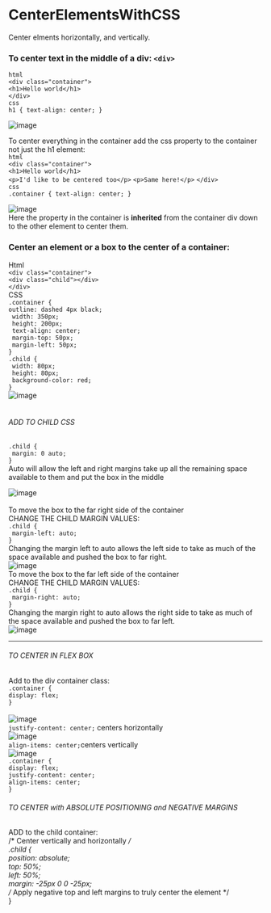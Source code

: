 # CenterElementsWithCSS
Center elments horizontally, and vertically.

### To center text in the middle of a div: `<div>` <br>
`html` <br>
`<div class="container">`<br>
 `<h1>Hello world</h1>`<br>
`</div>` <br>
`css` <br>
 `h1 { text-align: center; }` <br>

![image](https://github.com/nafizjiwa/CenterElementsWithCSS/assets/56348190/a2a492c3-df59-4211-abf8-afa02cf85bfb)
<br>

To center everything in the container add the css property to the container not just the h1 element:<br>
`html` <br>
`<div class="container">`<br>
 `<h1>Hello world</h1>`<br> 
 `<p>I'd like to be centered too</p>`
 `<p>Same here!</p>`
`</div>` <br>
`css` <br>
 `.container { text-align: center; }` <br>

![image](https://github.com/nafizjiwa/CenterElementsWithCSS/assets/56348190/36e46f00-b6d7-42c2-bfb5-bcd24eb98675)<br>
Here the property in the container is **inherited** from the container div down to the other element to center them. 

### Center an element or a box to the center of a container:<br>
Html<br>
 `<div class="container">`<br>
        `<div class="child"></div>`<br>
 `</div>`<br>
 CSS <br>
 `.container {`<br>
    `outline: dashed 4px black;`<br>
   ` width: 350px;`<br>
   ` height: 200px;`<br>
   ` text-align: center;`<br>
   ` margin-top: 50px;`<br>
   ` margin-left: 50px;`<br>
`} `<br>
`.child {`<br>
   ` width: 80px;`<br>
   ` height: 80px;`<br>
   ` background-color: red;`<br>
`}`<br>
![image](https://github.com/nafizjiwa/CenterElementsWithCSS/assets/56348190/562e6c1f-43ff-45a0-a1b5-48b7d272f6ec)<br><br>
 ###### ADD TO CHILD CSS<br>
`.child {`<br>
   ` margin: 0 auto;`<br>
`}`<br>
Auto will allow the left and right margins take up all the remaining space available to them and put the box in the middle<br>

![image](https://github.com/nafizjiwa/CenterElementsWithCSS/assets/56348190/0479d6b8-cff4-4c7b-936b-e640c26e082e)<br>
<br>
To move the box to the far right side of the container<br>
CHANGE THE CHILD MARGIN VALUES:<br>
`.child {`<br>
   ` margin-left: auto;`<br>
`}`<br>
Changing the margin left to auto allows the left side to take as much of the space available and pushed the box to far right.<br>
![image](https://github.com/nafizjiwa/CenterElementsWithCSS/assets/56348190/d33a1fe6-8d35-4b98-b7ba-320f96996792)<br>
To move the box to the far left side of the container<br>
CHANGE THE CHILD MARGIN VALUES:<br>
`.child {`<br>
   ` margin-right: auto;`<br>
`}`<br>
Changing the margin right to auto allows the right side to take as much of the space available and pushed the box to far left.<br>
![image](https://github.com/nafizjiwa/CenterElementsWithCSS/assets/56348190/db675877-be3e-4ef2-9f1e-c68a0d119f8a)
***
###### TO CENTER IN FLEX BOX<br>
 Add to the div container class:<br>
  `.container {`<br>
  `display: flex;`<br>
   `}`<br>    
 ![image](https://github.com/nafizjiwa/CenterElementsWithCSS/assets/56348190/56b34dcf-ad9a-4865-846f-44e7567a9249)<br>
 `justify-content: center;` centers horizontally <br>
 ![image](https://github.com/nafizjiwa/CenterElementsWithCSS/assets/56348190/42ba381e-5706-41be-9286-c8cfb6897ec0)<br>
 `align-items: center;`centers vertically <br>
 ![image](https://github.com/nafizjiwa/CenterElementsWithCSS/assets/56348190/82ed127d-8e1b-4133-9f01-e69320ff0449)<br>
 `.container {`<br>
  `display: flex;`<br>
   `justify-content: center;`<br>
   `align-items: center;`<br>
   `}`<br>

 ###### TO CENTER with ABSOLUTE POSITIONING and NEGATIVE MARGINS<br>
 ADD to the child container:<br>
  /* Center vertically and horizontally */<br>
.child {<br>
  position: absolute;<br>
  top: 50%;<br>
  left: 50%;<br>
  margin: -25px 0 0 -25px; <br>
  /* Apply negative top and left margins to truly center the element */<br>
}<br>
 
 





 










